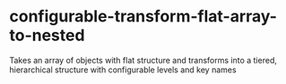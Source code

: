 # configurable-transform-flat-array-to-nested
Takes an array of objects with flat structure and transforms into a tiered, hierarchical structure with configurable levels and key names
